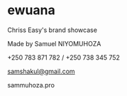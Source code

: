 # ewuana

Chriss Easy's brand showcase

Made by Samuel NIYOMUHOZA

+250 783 871 782 / +250 738 345 752

samshakul@gmail.com

sammuhoza.pro
